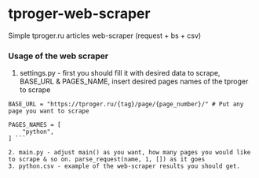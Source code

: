 # tproger-web-scraper
Simple tproger.ru articles web-scraper (request + bs + csv)

### Usage of the web scraper
1. settings.py - first you should fill it with desired data to scrape, BASE_URL & PAGES_NAME, insert desired pages names of the tproger to scrape

```
BASE_URL = "https://tproger.ru/{tag}/page/{page_number}/" # Put any page you want to scrape

PAGES_NAMES = [
    "python", 
] ```

2. main.py - adjust main() as you want, how many pages you would like to scrape & so on. parse_request(name, 1, []) as it goes
3. python.csv - example of the web-scraper results you should get.
